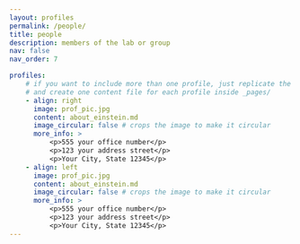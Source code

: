 ```yaml
---
layout: profiles
permalink: /people/
title: people
description: members of the lab or group
nav: false
nav_order: 7

profiles:
    # if you want to include more than one profile, just replicate the following block
    # and create one content file for each profile inside _pages/
    - align: right
      image: prof_pic.jpg
      content: about_einstein.md
      image_circular: false # crops the image to make it circular
      more_info: >
          <p>555 your office number</p>
          <p>123 your address street</p>
          <p>Your City, State 12345</p>
    - align: left
      image: prof_pic.jpg
      content: about_einstein.md
      image_circular: false # crops the image to make it circular
      more_info: >
          <p>555 your office number</p>
          <p>123 your address street</p>
          <p>Your City, State 12345</p>
---
```

